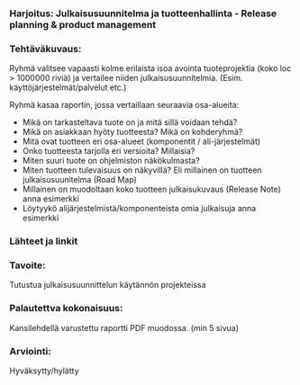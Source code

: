 ### Harjoitus:  Julkaisusuunnitelma ja tuotteenhallinta - Release planning & product management

### Tehtäväkuvaus:

Ryhmä valitsee vapaasti kolme erilaista isoa avointa tuoteprojektia (koko loc > 1000000 riviä) ja vertailee niiden julkaisusuunnitelmia. (Esim. käyttöjärjestelmät/palvelut etc.)

Ryhmä kasaa raportin, jossa vertaillaan seuraavia osa-alueita:

* Mikä on tarkasteltava tuote on ja mitä sillä voidaan tehdä?
* Mikä on asiakkaan hyöty tuotteesta? Mikä on kohderyhmä?
* Mitä ovat tuotteen eri osa-alueet (komponentit / ali-järjestelmät)
* Onko tuotteesta tarjolla eri versioita? Millaisia?
* Miten suuri tuote on ohjelmiston näkökulmasta? 
* Miten tuotteen tulevaisuus on näkyvillä? Eli millainen on tuotteen julkaisusuunitelma (Road Map)
* Millainen on muodoltaan koko tuotteen julkaisukuvaus (Release Note) anna esimerkki
* Löytyykö alijärjestelmistä/komponenteista omia julkaisuja anna esimerkki 


### Lähteet ja linkit



### Tavoite:

Tutustua julkaisusuunnittelun käytännön projekteissa

### Palautettva kokonaisuus:

Kansilehdellä varustettu raportti PDF muodossa. (min 5 sivua)


### Arviointi:

Hyväksytty/hylätty




